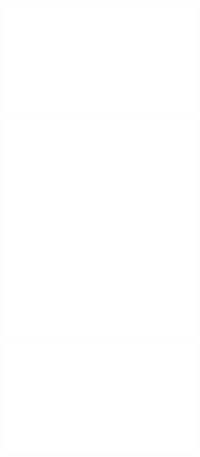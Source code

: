 ![](https://raw.githubusercontent.com/jjossie/github-stats/master/generated/overview.svg#gh-dark-mode-only) ![](https://raw.githubusercontent.com/jjossie/github-stats/master/generated/languages.svg#gh-dark-mode-only)
![](https://raw.githubusercontent.com/jjossie/github-stats/master/generated/overview.svg#gh-light-mode-only) ![](https://raw.githubusercontent.com/jjossie/github-stats/master/generated/languages.svg#gh-light-mode-only)
<!--
**jjossie/jjossie** is a ✨ _special_ ✨ repository because its `README.md` (this file) appears on your GitHub profile.

Here are some ideas to get you started:

- 🔭 I’m currently working on ...
- 🌱 I’m currently learning ...
- 👯 I’m looking to collaborate on ...
- 🤔 I’m looking for help with ...
- 💬 Ask me about ...
- 📫 How to reach me: ...
- 😄 Pronouns: ...
- ⚡ Fun fact: ...
-->

